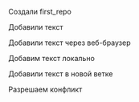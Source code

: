 ﻿Создали first_repo

Добавили текст

Добавили текст через веб-браузер

Добавим текст локально

Добавили текст в новой ветке

Разрешаем конфликт
